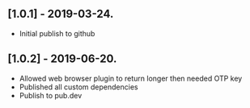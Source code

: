 ## [1.0.1] - 2019-03-24.

* Initial publish to github


## [1.0.2] - 2019-06-20.

* Allowed web browser plugin to return longer then needed OTP key
* Published all custom dependencies
* Publish to pub.dev
